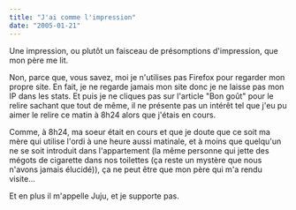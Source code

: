 ```yaml
---
title: "J'ai comme l'impression"
date: "2005-01-21"
---
```


Une impression, ou plutôt un faisceau de présomptions d'impression, que mon père me lit.

Non, parce que, vous savez, moi je n'utilises pas Firefox pour regarder mon propre site. En fait, je ne regarde jamais mon site donc je ne laisse pas mon IP dans les stats. Et puis je ne cliques pas sur l'article "Bon goût" pour le relire sachant que tout de même, il ne présente pas un intérêt tel que j'eu pu aimer le relire ce matin à 8h24 alors que j'étais en cours.

Comme, à 8h24, ma soeur était en cours et que je doute que ce soit ma mère qui utilise l'ordi à une heure aussi matinale, et à moins que quelqu'un ne se soit introduit dans l'appartement (la même personne qui jette des mégots de cigarette dans nos toilettes (ça reste un mystère que nous n'avons jamais élucidé)), ça ne peut être que mon père qui m'a rendu visite...

Et en plus il m'appelle Juju, et je supporte pas.
